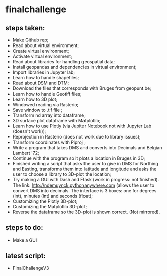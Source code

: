 # finalchallenge

## steps taken:

- Make Github rep;
- Read about virtual environment;
- Create virtual environment;
- Activate virtual environment;
- Read about libraries for handling geospatial data;
- Install geopandas and dependencies in virtual environment;
- Import libraries in Jupyter lab;
- Learn how to handle shapefiles;
- Read about DSM and DTM;
- Download the files that corresponds with Bruges from geopunt.be;
- Learn how to handle Geotiff files;
- Learn how to 3D plot;
- Windowed reading via Rasterio;
- Save window to .tif file ;
- Transform nd array into dataframe;
- 3D surface plot dataframe with Matplotlib;
- Learn how to use Plotly (via Jupiter Notebook not with Jupyter Lab (doesn't work));
- Reprojection in Rasterio (does not work due to library issues);
- Transform coordinates with Piproj ;
- Write a program that takes DMS and converts into Decimals and Belgian Lambert '72;
- Continue with the program so it plots a location in Bruges in 3D;
- Finished writing a script that asks the user to give in DMS for Northing and Easting, transforms them into latitude and longitude and asks the user to choose a library to 3D-plot the location;
- Try making a GUI with Dash and Flask (work in progress: not finished). The link: http://ndemuynck.pythonanywhere.com (allows the user to convert DMS into decimals. The interface is 3 boxes: one for degrees (int), minutes (int) and seconds (float);
- Customizing the Plotly 3D-plot;
- Customizing the Matplotlib 3D-plot;
- Reverse the dataframe so the 3D-plot is shown correct. (Not mirrored).


## steps to do:

- Make a GUI

## latest script:

- FinalChallengeV3
